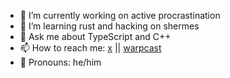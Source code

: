 <!--
**thejustinwalsh/thejustinwalsh** is a ✨ _special_ ✨ repository because its `README.md` (this file) appears on your GitHub profile.
-->

- 🔭 I’m currently working on active procrastination
- 🌱 I’m learning rust and hacking on shermes
- 💬 Ask me about TypeScript and C++
- 📫 How to reach me: [x](https://twitter.com/thejustinwalsh) || <a rel="me" href="https://warpcast.com/thejustinwalsh.eth)https://warpcast.com/thejustinwalsh.eth">warpcast</a>
- 🙂 Pronouns: he/him
